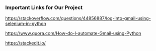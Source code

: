 ### Important Links for Our Project 

https://stackoverflow.com/questions/44856887/log-into-gmail-using-selenium-in-python

https://www.quora.com/How-do-I-automate-Gmail-using-Python

https://stackedit.io/
